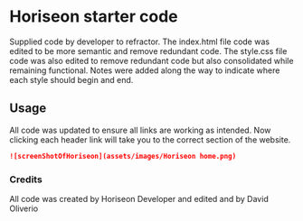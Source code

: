 # Horiseon starter code

Supplied code by developer to refractor. 
The index.html file code was edited to be more semantic and remove redundant code.
The style.css file code was also edited to remove redundant code but also consolidated
    while remaining functional.
Notes were added along the way to indicate where each style should begin and end.

## Usage

All code was updated to ensure all links are working as intended. Now clicking each header link will take you to the correct section of the website.

```md
![screenShotOfHoriseon](assets/images/Horiseon home.png)
```
### Credits

All code was created by Horiseon Developer and edited and by David Oliverio


